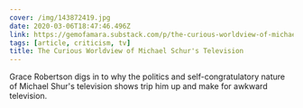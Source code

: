 ```yaml
---
cover: /img/143872419.jpg
date: 2020-03-06T18:47:46.496Z
link: https://gemofamara.substack.com/p/the-curious-worldview-of-michael
tags: [article, criticism, tv]
title: The Curious Worldview of Michael Schur's Television
---
```


Grace Robertson digs in to why the politics and self-congratulatory nature of Michael Shur's television shows trip him up and make for awkward television.
